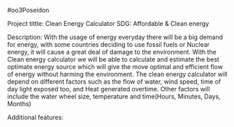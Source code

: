 #oo3Poseidon

Project tittle: Clean Energy Calculator SDG: Affordable & Clean energy

Description: With the usage of energy everyday there will be a big demand for energy, with some countries deciding to use fossil fuels or Nuclear energy, it will cause a great deal of damage to the environment. With the Clean energy calculator we will be able to calculate and estimate the best optimate energy source which will give the move optimal and efficient flow of energy without harming the environment. The clean energy calculator will depend on different factors such as the flow of water, wind speed, time of day light exposed too, and Heat generated overtime. Other factors will include the water wheel size, temperature and time(Hours, Minutes, Days, Months)

Additional features:

